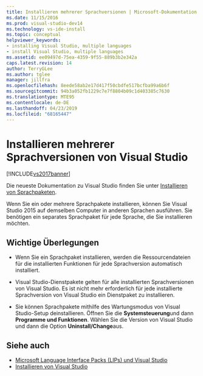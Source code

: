 ```yaml
---
title: Installieren mehrerer Sprachversionen | Microsoft-Dokumentation
ms.date: 11/15/2016
ms.prod: visual-studio-dev14
ms.technology: vs-ide-install
ms.topic: conceptual
helpviewer_keywords:
- installing Visual Studio, multiple languages
- install Visual Studio, multiple languages
ms.assetid: ee09497d-75ea-4359-9f55-889b3b2e342a
caps.latest.revision: 14
author: TerryGLee
ms.author: tglee
manager: jillfra
ms.openlocfilehash: 8eede58ab2e17d417f50cbdfe517bcfba99a6b6f
ms.sourcegitcommit: 94b3a052fb1229c7e7f8804b09c1d403385c7630
ms.translationtype: MTE95
ms.contentlocale: de-DE
ms.lasthandoff: 04/23/2019
ms.locfileid: "68165447"
---
```

# <a name="install-multiple-language-versions-of-visual-studio"></a>Installieren mehrerer Sprachversionen von Visual Studio
[!INCLUDE[vs2017banner](../includes/vs2017banner.md)]

Die neueste Dokumentation zu Visual Studio finden Sie unter [Installieren von Sprachpaketen](/visualstudio/install/install-visual-studio?view=vs-2019#step-6---install-language-packs-optional).

Wenn Sie ein oder mehrere Sprachpakete installieren, können Sie Visual Studio 2015 auf demselben Computer in anderen Sprachen ausführen. Sie benötigen ein separates Sprachpaket für jede Sprache, die Sie installieren möchten.

## <a name="important-considerations"></a>Wichtige Überlegungen

- Wenn Sie ein Sprachpaket installieren, werden die Ressourcendateien für die installierten Funktionen für jede Sprachversion automatisch installiert.

- Visual Studio-Dienstpakete gelten für alle installierten Sprachversionen von Visual Studio. Es ist nicht mehr erforderlich für jede installierte Sprachversion von Visual Studio ein Dienstpaket zu installieren.

- Sie können Sprachpakete mithilfe des Wartungsmodus von Visual Studio-Setup deinstallieren. Öffnen Sie die **Systemsteuerung**und dann **Programme und Funktionen**. Wählen Sie die Version von Visual Studio und dann die Option **Uninstall/Change**aus.

## <a name="see-also"></a>Siehe auch

- [Microsoft Language Interface Packs (LIPs) und Visual Studio](../install/microsoft-language-interface-packs-lips-and-visual-studio.md)
- [Installieren von Visual Studio](../install/install-visual-studio-2015.md)